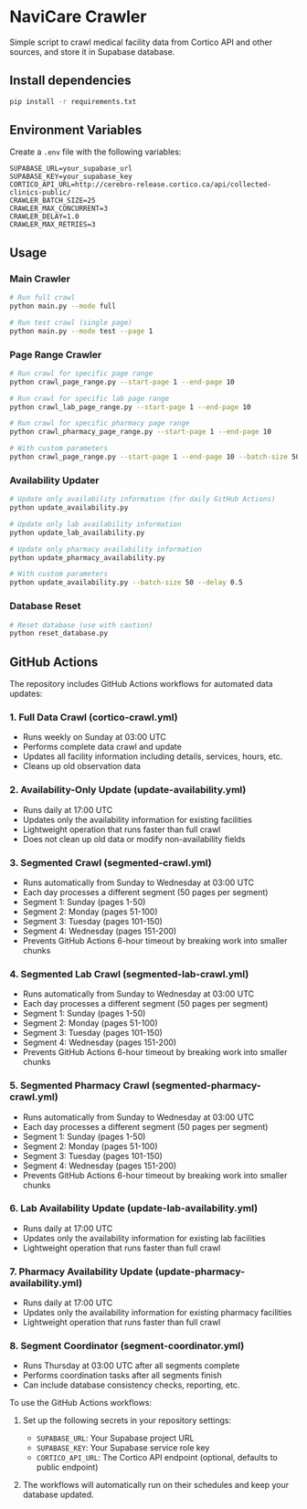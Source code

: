 # NaviCare Crawler

Simple script to crawl medical facility data from Cortico API and other sources, and store it in Supabase database.

## Install dependencies
```bash
pip install -r requirements.txt
```

## Environment Variables

Create a `.env` file with the following variables:
```env
SUPABASE_URL=your_supabase_url
SUPABASE_KEY=your_supabase_key
CORTICO_API_URL=http://cerebro-release.cortico.ca/api/collected-clinics-public/
CRAWLER_BATCH_SIZE=25
CRAWLER_MAX_CONCURRENT=3
CRAWLER_DELAY=1.0
CRAWLER_MAX_RETRIES=3
```

## Usage

### Main Crawler
```bash
# Run full crawl
python main.py --mode full

# Run test crawl (single page)
python main.py --mode test --page 1
```

### Page Range Crawler
```bash
# Run crawl for specific page range
python crawl_page_range.py --start-page 1 --end-page 10

# Run crawl for specific lab page range
python crawl_lab_page_range.py --start-page 1 --end-page 10

# Run crawl for specific pharmacy page range
python crawl_pharmacy_page_range.py --start-page 1 --end-page 10

# With custom parameters
python crawl_page_range.py --start-page 1 --end-page 10 --batch-size 50 --delay 0.5
```

### Availability Updater
```bash
# Update only availability information (for daily GitHub Actions)
python update_availability.py

# Update only lab availability information
python update_lab_availability.py

# Update only pharmacy availability information
python update_pharmacy_availability.py

# With custom parameters
python update_availability.py --batch-size 50 --delay 0.5
```

### Database Reset
```bash
# Reset database (use with caution)
python reset_database.py
```

## GitHub Actions

The repository includes GitHub Actions workflows for automated data updates:

### 1. Full Data Crawl (cortico-crawl.yml)
- Runs weekly on Sunday at 03:00 UTC
- Performs complete data crawl and update
- Updates all facility information including details, services, hours, etc.
- Cleans up old observation data

### 2. Availability-Only Update (update-availability.yml)
- Runs daily at 17:00 UTC
- Updates only the availability information for existing facilities
- Lightweight operation that runs faster than full crawl
- Does not clean up old data or modify non-availability fields

### 3. Segmented Crawl (segmented-crawl.yml)
- Runs automatically from Sunday to Wednesday at 03:00 UTC
- Each day processes a different segment (50 pages per segment)
- Segment 1: Sunday (pages 1-50)
- Segment 2: Monday (pages 51-100)
- Segment 3: Tuesday (pages 101-150)
- Segment 4: Wednesday (pages 151-200)
- Prevents GitHub Actions 6-hour timeout by breaking work into smaller chunks

### 4. Segmented Lab Crawl (segmented-lab-crawl.yml)
- Runs automatically from Sunday to Wednesday at 03:00 UTC
- Each day processes a different segment (50 pages per segment)
- Segment 1: Sunday (pages 1-50)
- Segment 2: Monday (pages 51-100)
- Segment 3: Tuesday (pages 101-150)
- Segment 4: Wednesday (pages 151-200)
- Prevents GitHub Actions 6-hour timeout by breaking work into smaller chunks

### 5. Segmented Pharmacy Crawl (segmented-pharmacy-crawl.yml)
- Runs automatically from Sunday to Wednesday at 03:00 UTC
- Each day processes a different segment (50 pages per segment)
- Segment 1: Sunday (pages 1-50)
- Segment 2: Monday (pages 51-100)
- Segment 3: Tuesday (pages 101-150)
- Segment 4: Wednesday (pages 151-200)
- Prevents GitHub Actions 6-hour timeout by breaking work into smaller chunks

### 6. Lab Availability Update (update-lab-availability.yml)
- Runs daily at 17:00 UTC
- Updates only the availability information for existing lab facilities
- Lightweight operation that runs faster than full crawl

### 7. Pharmacy Availability Update (update-pharmacy-availability.yml)
- Runs daily at 17:00 UTC
- Updates only the availability information for existing pharmacy facilities
- Lightweight operation that runs faster than full crawl

### 8. Segment Coordinator (segment-coordinator.yml)
- Runs Thursday at 03:00 UTC after all segments complete
- Performs coordination tasks after all segments finish
- Can include database consistency checks, reporting, etc.

To use the GitHub Actions workflows:

1. Set up the following secrets in your repository settings:
   - `SUPABASE_URL`: Your Supabase project URL
   - `SUPABASE_KEY`: Your Supabase service role key
   - `CORTICO_API_URL`: The Cortico API endpoint (optional, defaults to public endpoint)

2. The workflows will automatically run on their schedules and keep your database updated.